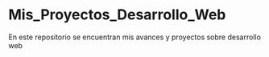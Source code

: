 # Mis_Proyectos_Desarrollo_Web
En este repositorio se encuentran mis avances y proyectos sobre desarrollo web 
